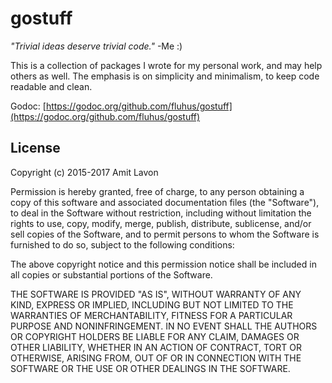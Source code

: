 gostuff
=======

*"Trivial ideas deserve trivial code."* -Me :)

This is a collection of packages I wrote for my personal work, and may help
others as well. The emphasis is on simplicity and minimalism, to keep code
readable and clean.

Godoc: [https://godoc.org/github.com/fluhus/gostuff](https://godoc.org/github.com/fluhus/gostuff)

License
-------

Copyright (c) 2015-2017 Amit Lavon

Permission is hereby granted, free of charge, to any person obtaining a copy of
this software and associated documentation files (the "Software"), to deal in
the Software without restriction, including without limitation the rights to
use, copy, modify, merge, publish, distribute, sublicense, and/or sell copies of
the Software, and to permit persons to whom the Software is furnished to do so,
subject to the following conditions:

The above copyright notice and this permission notice shall be included in all
copies or substantial portions of the Software.

THE SOFTWARE IS PROVIDED "AS IS", WITHOUT WARRANTY OF ANY KIND, EXPRESS OR
IMPLIED, INCLUDING BUT NOT LIMITED TO THE WARRANTIES OF MERCHANTABILITY, FITNESS
FOR A PARTICULAR PURPOSE AND NONINFRINGEMENT. IN NO EVENT SHALL THE AUTHORS OR
COPYRIGHT HOLDERS BE LIABLE FOR ANY CLAIM, DAMAGES OR OTHER LIABILITY, WHETHER
IN AN ACTION OF CONTRACT, TORT OR OTHERWISE, ARISING FROM, OUT OF OR IN
CONNECTION WITH THE SOFTWARE OR THE USE OR OTHER DEALINGS IN THE SOFTWARE.

